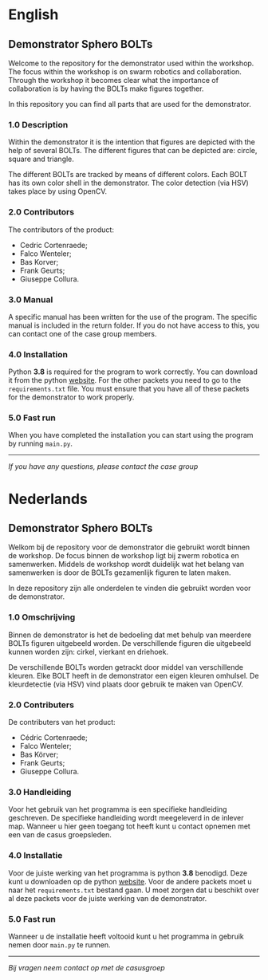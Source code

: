 # English
## Demonstrator Sphero BOLTs
Welcome to the repository for the demonstrator used within the workshop.
The focus within the workshop is on swarm robotics and collaboration.
Through the workshop it becomes clear what the importance of collaboration is by having the BOLTs make figures together.

In this repository you can find all parts that are used for the demonstrator.

### 1.0 Description ##
Within the demonstrator it is the intention that figures are depicted with the help of several BOLTs.
The different figures that can be depicted are: circle, square and triangle.

The different BOLTs are tracked by means of different colors.
Each BOLT has its own color shell in the demonstrator.
The color detection (via HSV) takes place by using OpenCV.

### 2.0 Contributors ##
The contributors of the product:

- Cedric Cortenraede;
- Falco Wenteler;
- Bas Korver;
- Frank Geurts;
- Giuseppe Collura.

### 3.0 Manual ##
A specific manual has been written for the use of the program.
The specific manual is included in the return folder.
If you do not have access to this, you can contact one of the case group members.

### 4.0 Installation ##
Python __3.8__ is required for the program to work correctly.
You can download it from the python [website](https://www.python.org/downloads/).
For the other packets you need to go to the `requirements.txt` file.
You must ensure that you have all of these packets for the demonstrator to work properly.

### 5.0 Fast run ##
When you have completed the installation you can start using the program by running `main.py`.

---
_If you have any questions, please contact the case group_


# Nederlands

## Demonstrator Sphero BOLTs
Welkom bij de repository voor de demonstrator die gebruikt wordt binnen de workshop.
De focus binnen de workshop ligt bij zwerm robotica en samenwerken.
Middels de workshop wordt duidelijk wat het belang van samenwerken is door de BOLTs gezamenlijk figuren te laten maken.

In deze repository zijn alle onderdelen te vinden die gebruikt worden voor de demonstrator.

### 1.0 Omschrijving ##
Binnen de demonstrator is het de bedoeling dat met behulp van meerdere BOLTs figuren uitgebeeld worden.
De verschillende figuren die uitgebeeld kunnen worden zijn: cirkel, vierkant en driehoek.

De verschillende BOLTs worden getrackt door middel van verschillende kleuren.
Elke BOLT heeft in de demonstrator een eigen kleuren omhulsel.
De kleurdetectie (via HSV) vind plaats door gebruik te maken van OpenCV.

### 2.0  Contributers  ##
De contributers van het product:

- Cédric Cortenraede;
- Falco Wenteler;
- Bas Körver;
- Frank Geurts;
- Giuseppe Collura.

### 3.0 Handleiding ##
Voor het gebruik van het programma is een specifieke handleiding geschreven.
De specifieke handleiding wordt meegeleverd in de inlever map. 
Wanneer u hier geen toegang tot heeft kunt u contact opnemen met een van de casus groepsleden.

### 4.0 Installatie ##
Voor de juiste werking van het programma is python __3.8__ benodigd. 
Deze kunt u downloaden op de python [website](https://www.python.org/downloads/).
Voor de andere packets moet u naar het `requirements.txt` bestand gaan.
U moet zorgen dat u beschikt over al deze packets voor de juiste werking van de demonstrator.

### 5.0 Fast run ##
Wanneer u de installatie heeft voltooid kunt u het programma in gebruik nemen door `main.py` te runnen.

---
_Bij vragen neem contact op met de casusgroep_
